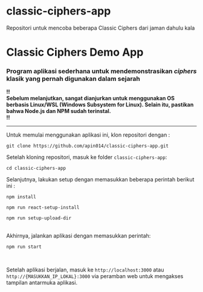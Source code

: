 # classic-ciphers-app
Repositori untuk mencoba beberapa Classic Ciphers dari jaman dahulu kala

# Classic Ciphers Demo App
### Program aplikasi sederhana untuk mendemonstrasikan *ciphers* klasik yang pernah digunakan dalam sejarah

**!!<br>Sebelum melanjutkan, sangat dianjurkan untuk menggunakan OS berbasis Linux/WSL (Windows Subsystem for Linux). Selain itu, pastikan bahwa Node.js dan NPM sudah terinstal.<br>!!**

---
Untuk memulai menggunakan aplikasi ini, klon repositori dengan :
```
git clone https://github.com/apin014/classic-ciphers-app.git
```

Setelah kloning repositori, masuk ke folder `classic-ciphers-app`:

```
cd classic-ciphers-app
```

Selanjutnya, lakukan setup dengan memasukkan beberapa perintah berikut ini :

```
npm install
```
```
npm run react-setup-install
```
```
npm run setup-upload-dir
```
<br>
Akhirnya, jalankan aplikasi dengan memasukkan perintah:

```
npm run start
```

<br>

Setelah aplikasi berjalan, masuk ke `http://localhost:3000` atau `http://{MASUKKAN_IP_LOKAL}:3000` via peramban web untuk mengakses tampilan antarmuka aplikasi.
